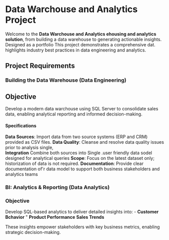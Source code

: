 # Data Warchouse and Analytics Project
 Welcome to the **Data Warchouse and Analytics ehousing and analytics solution**, from building a data warehouse to generating actionable insights. Designed as a portfolio This project demonstrates a comprehensive dat. highlights industry best practices in data engineering and analytics.

## Project Requirements

### Building the Data Warehouse (Data Engineering)

## Objective 
Develop a modern data warchouse using SQL Server to consolidate sales data, enabling analytical reporting and informed decision-making.

#### Specifications 
**Data Sources**: Import data from two source systems (ERP and CRM) provided as CSV files. 
**Data Quality**: Cleanse and resolve data quality issues prior to analysis single,  
**Integration** Combine both sources into Single .user friendly data sodel designed for analytical queries
**Scope**: Focus on the latest dataset only; historization of data is not required. 
**Documentation**: Provide clear documentation of'r data model to support both business stakeholders and analytics teams
 
### BI: Analytics & Reporting (Data Analytics)

### Objective 
Develop SQL-based analytics to deliver detailed insights into: - 
**Customer Bchavior** "
**Product Performance** 
**Sales Trends**

 These insights empower stakeholders with key business metrics, enabling strategic decision-making.

